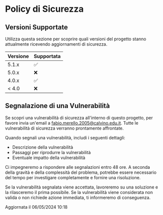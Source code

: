 # Policy di Sicurezza

## Versioni Supportate

Utilizza questa sezione per scoprire quali versioni del progetto stanno attualmente ricevendo aggiornamenti di sicurezza.

| Versione | Supportata          |
| ------- | ------------------ |
| 5.1.x   | :white_check_mark: |
| 5.0.x   | :x:                |
| 4.0.x   | :white_check_mark: |
| < 4.0   | :x:                |

## Segnalazione di una Vulnerabilità

Se scopri una vulnerabilità di sicurezza all'interno di questo progetto, per favore invia un'email a [fabio.merello.2005@calvino.edu.it](mailto:fabio.merello.2005@calvino.edu.it). Tutte le vulnerabilità di sicurezza verranno prontamente affrontate.

Quando segnali una vulnerabilità, includi i seguenti dettagli:
- Descrizione della vulnerabilità
- Passaggi per riprodurre la vulnerabilità
- Eventuale impatto della vulnerabilità

Ci impegneremo a rispondere alle segnalazioni entro 48 ore. A seconda della gravità e della complessità del problema, potrebbe essere necessario del tempo per investigare completamente e fornire una risoluzione.

Se la vulnerabilità segnalata viene accettata, lavoreremo su una soluzione e la rilasceremo il prima possibile. Se la vulnerabilità viene considerata non valida o non richiede azione immediata, ti informeremo di conseguenza.

Aggiornata il 06/05/2024 10:18
